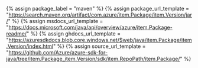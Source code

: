 {% assign package_label = "maven" %}
{% assign package_url_template = "https://search.maven.org/artifact/com.azure/item.Package/item.Version/jar/" %}
{% assign msdocs_url_template =  "https://docs.microsoft.com/java/api/overview/azure/item.Package-readme/" %}
{% assign ghdocs_url_template = "https://azuresdkdocs.blob.core.windows.net/$web/java/item.Package/item.Version/index.html" %}
{% assign source_url_template = "https://github.com/Azure/azure-sdk-for-java/tree/item.Package_item.Version/sdk/item.RepoPath/item.Package/" %}